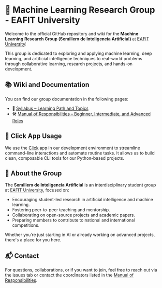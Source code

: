 # 🌱 Machine Learning Research Group - EAFIT University

Welcome to the official GitHub repository and wiki for the **Machine Learning Research Group (Semillero de Inteligencia Artificial)** at [EAFIT University](https://www.eafit.edu.co)!

This group is dedicated to exploring and applying machine learning, deep learning, and artificial intelligence techniques to real-world problems through collaborative learning, research projects, and hands-on development.

## 📚 Wiki and Documentation

You can find our group documentation in the following pages:

* 📖 [Syllabus – Learning Path and Topics](https://github.com/Semillero-Inteligencia-Artificial-EAFIT/WIKI/blob/main/Syllabus.md)
* 🛠️ [Manual of Responsibilities – Beginner, Intermediate, and Advanced Roles](https://github.com/Semillero-Inteligencia-Artificial-EAFIT/WIKI/blob/main/Manual.md)

## 📱 Click App Usage

We use the [Click](https://palletsprojects.com/p/click/) app in our development environment to streamline command-line interactions and automate routine tasks. It allows us to build clean, composable CLI tools for our Python-based projects.

## 👥 About the Group

The **Semillero de Inteligencia Artificial** is an interdisciplinary student group at [EAFIT University](https://www.eafit.edu.co), focused on:

* Encouraging student-led research in artificial intelligence and machine learning.
* Fostering peer-to-peer teaching and mentorship.
* Collaborating on open-source projects and academic papers.
* Preparing members to contribute to national and international competitions.

Whether you're just starting in AI or already working on advanced projects, there's a place for you here.

## 📬 Contact

For questions, collaborations, or if you want to join, feel free to reach out via the issues tab or contact the coordinators listed in the [Manual of Responsibilities](https://github.com/Semillero-Inteligencia-Artificial-EAFIT/WIKI/blob/main/Manual.md).

